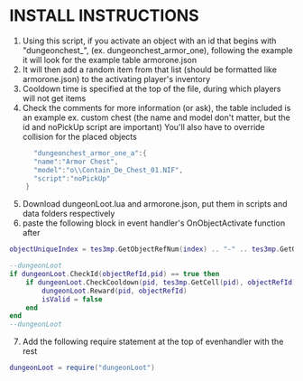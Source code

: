 # INSTALL INSTRUCTIONS
1. Using this script, if you activate an object with an id that begins with "dungeonchest_", (ex. dungeonchest_armor_one), following the example it will look for the example table armorone.json
2. It will then add a random item from that list (should be formatted like armorone.json) to the activating player's inventory
3. Cooldown time is specified at the top of the file, during which players will not get items
4. Check the comments for more information (or ask), the table included is an example ex. custom chest (the name and model don't matter, but the id and noPickUp script are important) You'll also have to override collision for the placed objects
```lua
      "dungeonchest_armor_one_a":{
      "name":"Armor Chest",
      "model":"o\\Contain_De_Chest_01.NIF",
      "script":"noPickUp"
    }
```
5. Download dungeonLoot.lua and armorone.json, put them in scripts and data folders respectively
6. paste the following block in event handler's OnObjectActivate function after 
```lua 
objectUniqueIndex = tes3mp.GetObjectRefNum(index) .. "-" .. tes3mp.GetObjectMpNum(index)
```

```lua
--dungeonLoot
if dungeonLoot.CheckId(objectRefId,pid) == true then
	if dungeonLoot.CheckCooldown(pid, tes3mp.GetCell(pid), objectRefId) == true then
		dungeonLoot.Reward(pid, objectRefId)
		isValid = false
	end
end
--dungeonLoot
```
7. Add the following require statement at the top of evenhandler with the rest
```lua
dungeonLoot = require("dungeonLoot")
```
